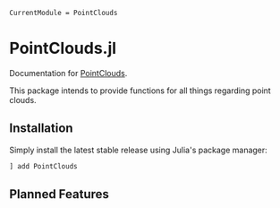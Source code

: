 ```@meta
CurrentModule = PointClouds
```

# PointClouds.jl

Documentation for [PointClouds](https://github.com/kylebeggs/PointClouds.jl).

This package intends to provide functions for all things regarding point clouds.

## Installation

Simply install the latest stable release using Julia's package manager:

```julia
] add PointClouds
```

## Planned Features
